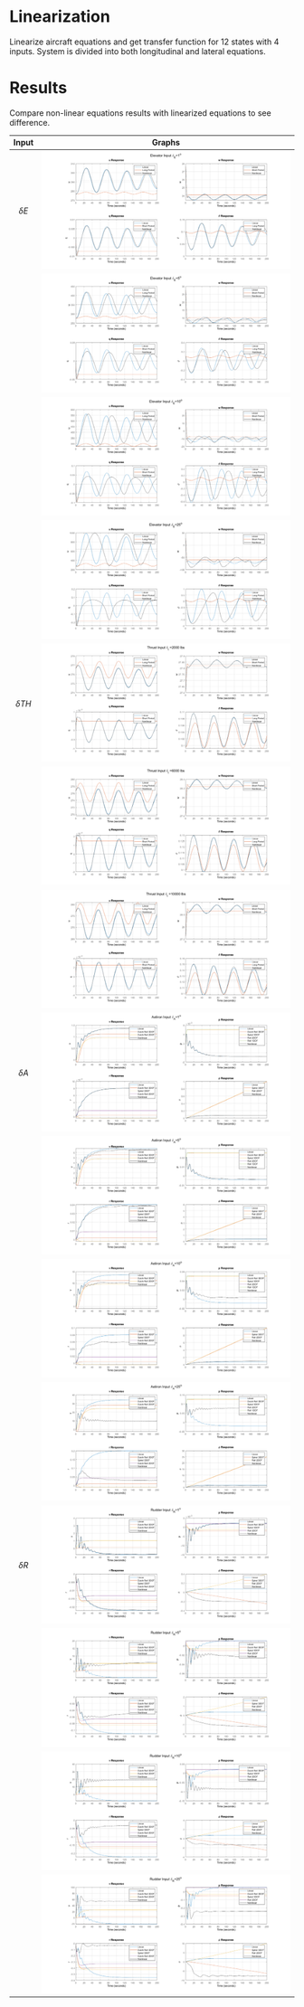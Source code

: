 # Linearization

Linearize aircraft equations and get transfer function for 12 states with 4 inputs. System is divided into both longitudinal and lateral equations.

# Results

Compare non-linear equations results with linearized equations to see difference.

|    Input     |                    Graphs                    |
| :----------: | :------------------------------------------: |
| $\delta{E}$  |  ![1 deg delta E](../Images/Linear_e1.svg)   |
|              |  ![5 deg delta E](../Images/Linear_e5.svg)   |
|              | ![10 deg delta E](../Images/Linear_e10.svg)  |
|              | ![25 deg delta E](../Images/Linear_e25.svg)  |
| $\delta{TH}$ |  ![1 deg delta E](../Images/Linear_th2.svg)  |
|              |  ![5 deg delta E](../Images/Linear_th6.svg)  |
|              | ![10 deg delta E](../Images/Linear_th10.svg) |
| $\delta{A}$  |  ![1 deg delta E](../Images/Linear_a1.svg)   |
|              |  ![5 deg delta E](../Images/Linear_a5.svg)   |
|              | ![10 deg delta E](../Images/Linear_a10.svg)  |
|              | ![25 deg delta E](../Images/Linear_a25.svg)  |
| $\delta{R}$  |  ![1 deg delta E](../Images/Linear_r1.svg)   |
|              |  ![5 deg delta E](../Images/Linear_r5.svg)   |
|              | ![10 deg delta E](../Images/Linear_r10.svg)  |
|              | ![25 deg delta E](../Images/Linear_r25.svg)  |